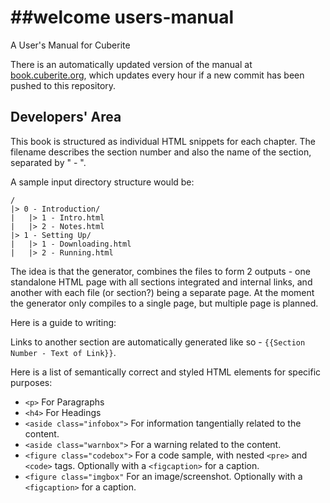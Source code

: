 ##welcome
users-manual
============

A User's Manual for Cuberite

There is an automatically updated version of the manual at [book.cuberite.org](https://book.cuberite.org), which updates every hour if a new commit has been pushed to this repository.


Developers' Area
----------------

This book is structured as individual HTML snippets for each chapter. The filename describes the section number and also the name of the section, separated by " - ".

A sample input directory structure would be:

    /
    |> 0 - Introduction/
    |   |> 1 - Intro.html
    |   |> 2 - Notes.html
    |> 1 - Setting Up/
    |   |> 1 - Downloading.html
    |   |> 2 - Running.html

The idea is that the generator, combines the files to form 2 outputs - one standalone HTML page with all sections integrated and internal links, and another with each file (or section?) being a separate page. At the moment the generator only compiles to a single page, but multiple page is planned.

Here is a guide to writing:

Links to another section are automatically generated like so - `{{Section Number - Text of Link}}`.

Here is a list of semantically correct and styled HTML elements for specific purposes:

 * `<p>` For Paragraphs
 * `<h4>` For Headings
 * `<aside class="infobox">` For information tangentially related to the content.
 * `<aside class="warnbox">` For a warning related to the content.
 * `<figure class="codebox">` For a code sample, with nested `<pre>` and `<code>` tags. Optionally with a `<figcaption>` for a caption.
 * `<figure class="imgbox"` For an image/screenshot. Optionally with a `<figcaption>` for a caption.
